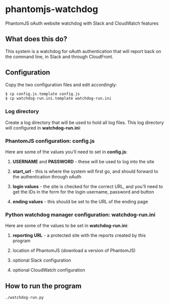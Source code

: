 # phantomjs-watchdog
PhantomJS oAuth website watchdog with Slack and CloudWatch features

## What does this do?
This system is a watchdog for oAuth authentication that will report
back on the command line, in Slack and through CloudFront.

## Configuration
Copy the two configuration files and edit accordingly:

```bash
$ cp config.js.template config.js
$ cp watchdog-run.ini.template watchdog-run.ini
```


### Log directory
Create a log directory that will be used to hold all log files.  This
log directory will configured in **watchdog-run.ini**:


### PhantomJS configuration: config.js
Here are some of the values you'll need to set in **config.js**:

1. **USERNAME** and **PASSWORD** - these will be used to log into the site

2. **start_url** - this is where the system will first go, and should
forward to the authentication through oAuth

3. **login values** - the site is checked for the correct URL, and you'll
need to get the IDs in the form for the login username, password and
button

4. **ending values** - this should be set to the URL of the ending page


### Python watchdog manager configuration: watchdog-run.ini

Here are some of the values to be set in **watchdog-run.ini**:

1. **reporting URL** - a protected site with the reports created by this
program

2. location of PhantomJS (download a version of PhantomJS)

3. optional Slack configuration

4. optional CloudWatch configuration

## How to run the program
```bash
./watchdog-run.py
```
